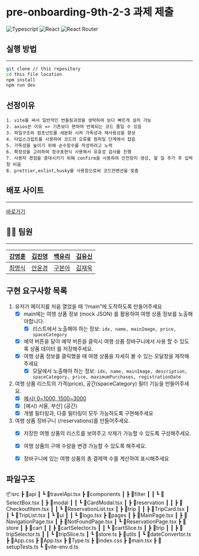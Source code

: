 # pre-onboarding-9th-2-3 과제 제출

<p>
<img alt="Typescript" src="https://img.shields.io/badge/Typescript-v4.9.4-3178C6?style=plastic&logoColor=white%22/%3E"/>
<img alt="React" src="https://img.shields.io/badge/React-v18.2.0-61DAFB?style=plastic&logo=react&logoColor=white"/>
<img alt="React Router" src="https://img.shields.io/badge/React Router-v6.8.0-CA4245?style=plastic&logo=reactrouter&logoColor=white"/>
</p>

## 실행 방법

---

```sh
git clone // this repository
cd this file location
npm install
npm run dev
```

## 선정이유

```
1. vite를 써서 일반적인 번들링과정을 생략하여 보다 빠르게 설치 가능
2. axios쓴 이유 => 기존보다 편하며 반복되는 코드 줄일 수 있음
3. 파일구조와 컴포넌트를 세분화 시켜 가독성과 재사용성을 향상
4. 타입스크립트를 사용하여 코드의 오류를 컴파일 단계에서 잡음
5. 가독성을 높이기 위해 순수함수를 작성하려고 노력
6. 확장성을 고려하여 정규표현식 사용해서 유효성 검사를 진행
7. 사용자 경험을 증대시키기 위해 confirm을 사용하여 안전장치 생성, 할 일 추가 후 입력창 비움
8. prettier,eslint,husky를 사용함으로써 코드컨벤션을 맞춤
```

## 배포 사이트

---

[바로가기](http://s3-deploy-cicd.s3-website.ap-northeast-2.amazonaws.com/)

## 👨‍💻 팀원

---

| [강명훈](https://github.com/michoball) | [김진영](https://github.com/tbs01215)  |  [백유리](https://github.com/BaekYuri)  | [김유신](https://github.com/kysclient) |
| :------------------------------------: | :------------------------------------: | :-------------------------------------: | :------------------------------------: |
| [최명식](https://github.com/mysungsik) | [안윤경](https://github.com/skyhanull) | [구본아](https://github.com/bona373737) | [김재욱](https://github.com/WooGie911) |

## 구현 요구사항 목록

1. 유저가 페이지를 처음 열었을 때 “/main”에 도착하도록 만들어주세요
     -[x] main에는 여행 상품 정보 (mock JSON) 를 활용하여 여행 상품 정보를 노출해야합니다.
         -[x] 리스트에서 노출해야 하는 정보: `idx, name, mainImage, price, spaceCategory`
     -[x] 예약 버튼을 달아 예약 버튼을 클릭시 여행 상품 장바구니에서 사용 할 수 있도록 상품 데이터
    를 저장해주세요.
    - [x] 여행 상품 정보를 클릭했을 때 여행 상품을 자세히 볼 수 있는 모달창을 제작해주세요
        - [x] 모달에서 노출해야 하는 정보: `idx, name, mainImage, description, spaceCategory, price, maximumPurchases, registrationDate`
2. 여행 상품 리스트의 가격(price), 공간(spaceCategory) 필터 기능을 만들어주세요.
    - [x] [예시) 0~1000, 1500~3000](가격)
    - [x] [예시) 서울, 부산] (공간)
    - [x] 개별 필터링과, 다중 필터링이 모두 가능하도록 구현해주세요
3. 여행 상품 장바구니 (/reservations)를 만들어주세요.
    - [x] 저장한 여행 상품의 리스트를 보여주고 삭제가 가능할 수 있도록 구성해주세요.
    - [x] 여행 상품의 구매 수량을 변경 가능할 수 있도록 해주세요.
    - [x] 장바구니에 있는 여행 상품의 총 결제액 수를 계산하여 표시해주세요
    
    
## 파일구조

📦src
 ┣ 📂api
 ┃ ┗ 📜travelApi.tsx
 ┣ 📂components
 ┃ ┣ 📂filter
 ┃ ┃ ┗ 📜SelectBox.tsx
 ┃ ┣ 📂modal
 ┃ ┃ ┗ 📜CardModal.tsx
 ┃ ┣ 📂reservation
 ┃ ┃ ┣ 📜CheckoutItem.tsx
 ┃ ┃ ┗ 📜ReservationList.tsx
 ┃ ┣ 📂trip
 ┃ ┃ ┣ 📜TripCard.tsx
 ┃ ┃ ┗ 📜TripList.tsx
 ┃ ┗ 📂ui
 ┃ ┃ ┗ 📜logo.tsx
 ┣ 📂pages
 ┃ ┣ 📜MainPage.tsx
 ┃ ┣ 📜NavigationPage.tsx
 ┃ ┣ 📜NotFoundPage.tsx
 ┃ ┗ 📜ReservationPage.tsx
 ┣ 📂store
 ┃ ┣ 📂cart
 ┃ ┃ ┣ 📜cartSelector.ts
 ┃ ┃ ┗ 📜cartSlice.ts
 ┃ ┣ 📂trip
 ┃ ┃ ┣ 📜tripSelector.ts
 ┃ ┃ ┗ 📜tripSlice.ts
 ┃ ┗ 📜store.ts
 ┣ 📂utils
 ┃ ┗ 📜dateConvertor.ts
 ┣ 📜App.css
 ┣ 📜App.tsx
 ┣ 📜Type.ts
 ┣ 📜index.css
 ┣ 📜main.tsx
 ┣ 📜setupTests.ts
 ┗ 📜vite-env.d.ts
